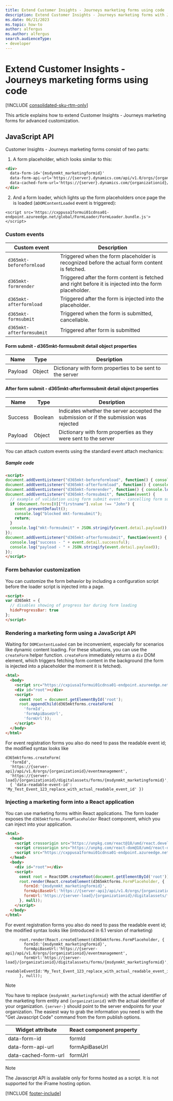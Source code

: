 ```yaml
---
title: Extend Customer Insights - Journeys marketing forms using code
description: Extend Customer Insights - Journeys marketing forms with JavaScript to apply custom business logic in Dynamics 365 Customer Insights - Journeys.
ms.date: 06/21/2023
ms.topic: how-to
author: alfergus
ms.author: alfergus
search.audienceType:
- developer
---
```


# Extend Customer Insights - Journeys marketing forms using code

[!INCLUDE [consolidated-sku-rtm-only](.././includes/consolidated-sku-rtm-only.md)]

This article explains how to extend Customer Insights - Journeys marketing forms for advanced customization.

## JavaScript API
  
Customer Insights - Journeys marketing forms consist of two parts:

1. A form placeholder, which looks similar to this:

```HTML
<div>
  data-form-id='{msdynmkt_marketingformid}'
  data-form-api-url='https://{server}.dynamics.com/api/v1.0/orgs/{organizationid}/landingpageforms/forms/{msdynmkt_marketingformid}'
  data-cached-form-url='https://{server}.dynamics.com/{organizationid}/digitalassets/forms/{msdynmkt_marketingformid}'
</div>
```

2. And a form loader, which lights up the form placeholders once page the is loaded (a`DOMContentLoaded` event is triggered):

```
<script src='https://cxppusa1formui01cdnsa01-endpoint.azureedge.net/global/FormLoader/FormLoader.bundle.js'></script>
```

### Custom events

| Custom event | Description |
|------|-------|
|`d365mkt-beforeformload`|Triggered when the form placeholder is recognized before the actual form content is fetched. |
|`d365mkt-formrender`|Triggered after the form content is fetched and right before it is injected into the form placeholder. |
|`d365mkt-afterformload`|Triggered after the form is injected into the placeholder. |
|`d365mkt-formsubmit`| Triggered when the form is submitted, cancellable. |
|`d365mkt-afterformsubmit`| Triggered after form is submitted |

#### Form submit - d365mkt-formsubmit detail object properties

| Name | Type | Desription |
| ----- | ---- | ---- |
| Payload | Object | Dictionary with form properties to be sent to the server |

#### After form submit - d365mkt-afterformsubmit detail object properties

| Name | Type | Desription |
| ----- | ---- | ---- |
| Success | Boolean | Indicates whether the server accepted the submission or if the submission was rejected |
| Payload | Object | Dictionary with form properties as they were sent to the server |
  
You can attach custom events using the standard event attach mechanics:

##### Sample code
  ```HTML
  <script>
document.addEventListener("d365mkt-beforeformload", function() { console.log("d365mkt-beforeformload") });
document.addEventListener("d365mkt-afterformload", function() { console.log("d365mkt-afterformload") });
document.addEventListener("d365mkt-formrender", function() { console.log("d365mkt-formrender") });
document.addEventListener("d365mkt-formsubmit", function(event) {
    // example of validation using form submit event - cancelling form submission unless first name is John 
    if (document.forms[0]["firstname"].value !== "John") { 
      event.preventDefault(); 
      console.log("blocked mkt-formsubmit"); 
      return;
    }
    console.log("mkt-formsubmit" + JSON.stringify(event.detail.payload)); 
});
document.addEventListener("d365mkt-afterformsubmit", function(event) {
    console.log("success - " + event.detail.successful);
    console.log("payload - " + JSON.stringify(event.detail.payload));
});
</script>
```

### Form behavior customization

You can customize the form behavior by including a configuration script before the loader script is injected into a page.

 ```HTML
 <script>
 var d365mkt = {
   // disables showing of progress bar during form loading
   hideProgressBar: true
 };
 </script>
``` 

### Rendering a marketing form using a JavaScript API

Waiting for `DOMContentLoaded` can be inconvenient, especially for scenarios like dynamic content loading. For these situations, you can use the `createForm` helper function. `createForm` immediately returns a `div` DOM element, which triggers fetching form content in the background (the form is injected into a placeholder the moment it is fetched). 

```HTML
<html>
  <body>
    <script src="https://cxpiusa1formui01cdnsa01-endpoint.azureedge.net/global/FormLoader/FormLoader.bundle.js"></script>
    <div id="root"></div>
    <script>
      const root = document.getElementById('root');
      root.appendChild(d365mktforms.createForm(
        'formId',
        'formApiBaseUrl',
        'formUrl'));
    </script>
  </body>
</html>
```

For event registration forms you also do need to pass the readable event id; the modified syntax looks like
```JS
d365mktforms.createForm(
  'formId',
  'https://{server-api}/api/v1.0/orgs/{organizationid}/eventmanagement',
  'https://{server-load}/{organizationid}/digitalassets/forms/{msdynmkt_marketingformid}',
  { 'data-readable-event-id': 'My_Test_Event_123_replace_with_actual_readable_event_id' })
```

### Injecting a marketing form into a React application

You can use marketing forms within React applications. The form loader exposes the `d365mktforms.FormPlaceholder` React component, which you can inject into your application.

```HTML
<html>
  <head>
    <script crossorigin src="https://unpkg.com/react@18/umd/react.development.js"></script>
    <script crossorigin src="https://unpkg.com/react-dom@18/umd/react-dom.development.js"></script>
    <script src="https://cxppusa1formui01cdnsa01-endpoint.azureedge.net/global/FormLoader/FormLoader.bundle.js"></script>
  </head>
  <body>
    <div id="root"></div>
    <script>
      const root = ReactDOM.createRoot(document.getElementById('root'));
      root.render(React.createElement(d365mktforms.FormPlaceholder, {
        formId:'{msdynmkt_marketingformid}',
        formApiBaseUrl:'https://{server-api}/api/v1.0/orgs/{organizationid}/landingpageforms',
        formUrl:'https://{server-load}/{organizationid}/digitalassets/forms/{msdynmkt_marketingformid}'
      }, null));
    </script>
  </body>
</html>
```

For event registration forms you also do need to pass the readable event id; the modified syntax looks like (introduced in 6.1 version of marketing)
```JS
      root.render(React.createElement(d365mktforms.FormPlaceholder, {
        formId:'{msdynmkt_marketingformid}',
        formApiBaseUrl:'https://{server-api}/api/v1.0/orgs/{organizationid}/eventmanagement',
        formUrl:'https://{server-load}/{organizationid}/digitalassets/forms/{msdynmkt_marketingformid}',
        readableEventId:'My_Test_Event_123_replace_with_actual_readable_event_id'
      }, null));
```

> [!NOTE]
> You have to replace `{msdynmkt_marketingformid}` with the actual identifier of the marketing form entity and `{organizationid}` with the actual identifier of your organization. `{server-}` should point to the server endpoints for your organization. The easiest way to grab the information you need is with the "Get Javascript Code" command from the form publish options.
>
> | Widget attribute | React component property |
> |---------------------|---------------------------------|
> | data-form-id | formId |
> | data-form-api-url | formApiBaseUrl |
> | data-cached-form-url | formUrl |

> [!NOTE]
> The Javascript API is available only for forms hosted as a script. It is not supported for the iFrame hosting option.  

[!INCLUDE [footer-include](.././includes/footer-banner.md)]
